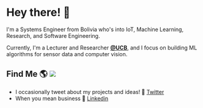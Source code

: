 # Hey there! 👋 

I'm a Systems Engineer from Bolivia who's into IoT, Machine Learning, Research, and Software Engineering. 

Currently, I'm a Lecturer and Researcher **[@UCB](https://www.ucb.edu.bo/)**, and I focus on building ML algorithms for sensor data and computer vision.

## Find Me 🌎 ![](https://komarev.com/ghpvc/?username=EdwinTSalcedo)

  - I occasionally tweet about my projects and ideas! 💬 [Twitter](https://twitter.com/EdwinTSalcedo)  
  - When you mean business 💼 [Linkedin](https://www.linkedin.com/in/edwinsalcedo/)  
